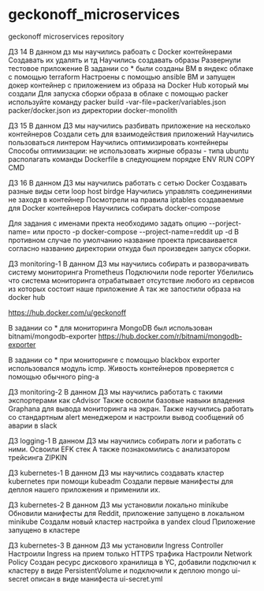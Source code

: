 # geckonoff_microservices
geckonoff microservices repository

ДЗ 14
В данном дз мы научились рабоать с Docker контейнерами
Создавать их удалять и тд
Научились создавать образы
Развернули тестовое приложение
В задании со * были созданы ВМ в яндекс облаке с помощью terraform 
Настроены с помощью ansible ВМ и запущен докер контейнер с приложением из образа на Docker Hub который мы создали
Для запуска сборки образа в облаке с помощью packer используйте команду
packer build -var-file=packer/variables.json  packer/docker.json
из директории docker-monolith

ДЗ 15
В данном ДЗ мы научились разбивать приложение на несколько контейнеров
Создали сеть для взаимодействия приложений
Научились пользоваться линтером
Научились оптимизировать контейнеры
Способы оптимизации:
 не использовать жирные образы - типа ubuntu
 располагать команды Dockerfile в следующием порядке
 ENV
 RUN
 COPY
 CMD

ДЗ 16
В данном ДЗ мы научились работать с сетью Docker
Создавать разные виды сети
loop
host
birdge
Научились управлять соединениями не заходя в контейнер
Посмотрели на правила iptables создаваемые для Docker контейнеров
Научились собирать docker-compose

Для задания с именами пректа необходимо задать опцию --porject-name= или просто -p
docker-compose --project-name=reddit up -d
В противном случае по умолчанию название проекта присваивается согласно названию директории откуда был произведен запуск сборки.

ДЗ monitoring-1
В данном ДЗ мы научились собирать и разворачивать систему мониторинга Prometheus
Подключили node reporter
Убелились что система мониторинга отрабатывает отсутствие любого из сервисов из которых состоит наше приложение
А так же запостили образа на docker hub

https://hub.docker.com/u/geckonoff

В задании со * для мониторинга MongoDB был использован bitnami/mongodb-exporter
https://hub.docker.com/r/bitnami/mongodb-exporter

В задании со * при мониторинге с помощью blackbox exporter использовался модуль icmp. Живость контейнеров проверяется с помощью обычного ping-а

ДЗ monitoring-2
В данном ДЗ мы научились работать с такими экспортерами как cAdvisor
Также освоили базовые навыки владения Graphana для вывода мониторинга на экран.
Также научились работать со стандартным alert менеджером и настроили вывод сообщений об аварии в slack

ДЗ logging-1
В данном ДЗ мы научились собирать логи и работать с ними.
Освоили EFK стек
А также познакомились с анализатором трейсинга ZIPKIN

ДЗ kubernetes-1
В данном ДЗ мы научились создавать кластер kubernetes при помощи kubeadm
Создали первые манифесты для деплоя нашего приложения и применили их.

ДЗ kubernetes-2
В данном ДЗ мы установили локально minikube
Обновили манифесты для Reddit, приложение запущено в локальном minikube
Создалм новый кластер настройка в yandex cloud
Приложение запущено в кластере

ДЗ kubernetes-3
В данном ДЗ мы установили Ingress Controller
Настроили Ingress на прием только HTTPS трафика
Настроили Network Policy
Создан ресурс дискового хранилища в YC, добавили подключил к кластеру в виде PersistentVolume и подключили к деплою mongo
ui-secret описан в виде манифеста ui-secret.yml
